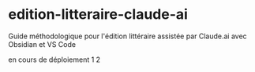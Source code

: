 # edition-litteraire-claude-ai
Guide méthodologique pour l'édition littéraire assistée par Claude.ai avec Obsidian et VS Code


en cours de déploiement
1
2
